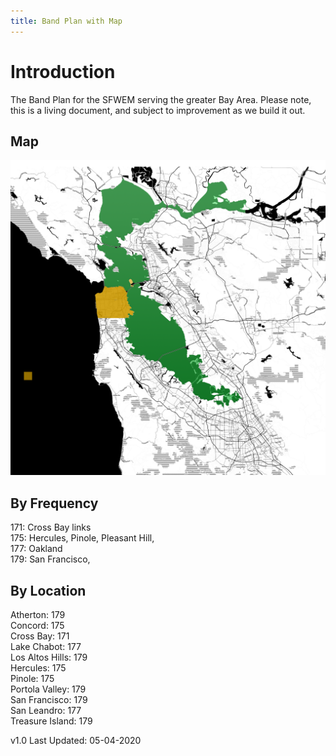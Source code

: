 ```yaml
---
title: Band Plan with Map
---
```

# Introduction
The Band Plan for the SFWEM serving the greater Bay Area. Please note, this is a living document, and subject to improvement as we build it out.

## Map

![screenshot](SFWEM_Band_Map_0.0.png)<BR>

## By Frequency
171: Cross Bay links<BR>
175: Hercules, Pinole, Pleasant Hill, <BR>
177: Oakland<BR>
179: San Francisco, <BR>

## By Location

Atherton: 179<BR>
Concord: 175<BR>
Cross Bay: 171<BR>
Lake Chabot: 177<BR>
Los Altos Hills: 179<BR>
Hercules: 175<BR>
Pinole: 175<BR>
Portola Valley: 179<BR>
San Francisco: 179<BR>
San Leandro: 177<BR>
Treasure Island: 179<BR>


v1.0 Last Updated: 05-04-2020
